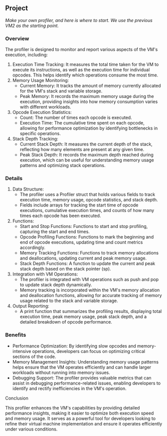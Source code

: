## Project

*Make your own profiler, and here is where to start. We use the previous VM2 as the starting point.*

### Overview

The profiler is designed to monitor and report various aspects of the VM's execution, including:

1. Execution Time Tracking: It measures the total time taken for the VM to execute its instructions, as well as the execution time for individual opcodes. This helps identify which operations consume the most time.
2. Memory Usage Monitoring:
	- Current Memory: It tracks the amount of memory currently allocated for the VM's stack and variable storage.
	- Peak Memory: It records the maximum memory usage during the execution, providing insights into how memory consumption varies with different workloads.
3. Opcode Execution Statistics:
	- Count: The number of times each opcode is executed.
	- Execution Time: The cumulative time spent on each opcode, allowing for performance optimization by identifying bottlenecks in specific operations.
4. Stack Depth Tracking:
	- Current Stack Depth: It measures the current depth of the stack, reflecting how many elements are present at any given time.
	- Peak Stack Depth: It records the maximum depth reached during execution, which can be useful for understanding memory usage patterns and optimizing stack operations.

### Details

1. Data Structure:
	- The profiler uses a Profiler struct that holds various fields to track execution time, memory usage, opcode statistics, and stack depth.
	- Fields include arrays for tracking the start time of opcode executions, cumulative execution times, and counts of how many times each opcode has been executed.
2. Functions:
	-	Start and Stop Functions: Functions to start and stop profiling, capturing the start and end times.
	-	Opcode Profiling Functions: Functions to mark the beginning and end of opcode executions, updating time and count metrics accordingly.
	-	Memory Tracking Functions: Functions to track memory allocations and deallocations, updating current and peak memory usage.
	-	Stack Depth Functions: A function to update the current and peak stack depth based on the stack pointer (sp).
3. Integration with VM Operations:
	-	The profiler is integrated with VM operations such as push and pop to update stack depth dynamically.
	-	Memory tracking is incorporated within the VM's memory allocation and deallocation functions, allowing for accurate tracking of memory usage related to the stack and variable storage.
4. Output Reporting:
	-	A print function that summarizes the profiling results, displaying total execution time, peak memory usage, peak stack depth, and a detailed breakdown of opcode performance.

### Benefits

- Performance Optimization: By identifying slow opcodes and memory-intensive operations, developers can focus on optimizing critical sections of the code.
- Memory Management Insights: Understanding memory usage patterns helps ensure that the VM operates efficiently and can handle larger workloads without running into memory issues.
- Debugging Support: The profiler provides valuable metrics that can assist in debugging performance-related issues, enabling developers to identify and rectify inefficiencies in the VM's operation.

Conclusion

This profiler enhances the VM's capabilities by providing detailed performance insights, making it easier to optimize both execution speed and memory usage. It serves as a powerful tool for developers looking to refine their virtual machine implementation and ensure it operates efficiently under various conditions.

